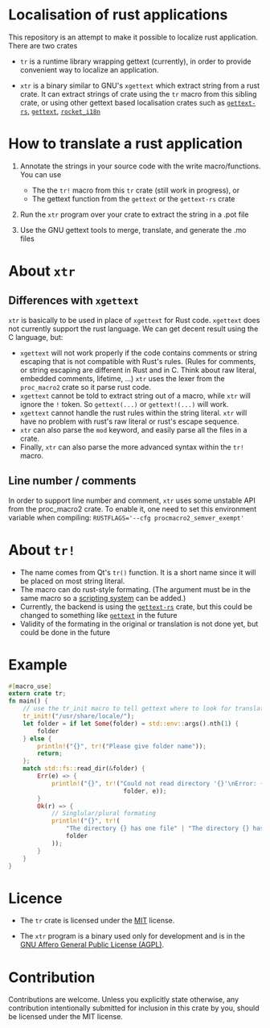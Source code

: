 # Localisation of rust applications

This repository is an attempt to make it possible to localize rust application.
There are two crates

* `tr` is a runtime library wrapping gettext (currently), in order to provide
  convenient way to localize an application.

* `xtr` is a binary similar to GNU's `xgettext` which extract string from a rust crate.
  It can extract strings of crate using the `tr` macro from this sibling crate, or using other
  gettext based localisation crates such as [`gettext-rs`](https://crates.io/crates/gettext-rs),
  [`gettext`](https://crates.io/crates/gettext), [`rocket_i18n`](https://github.com/BaptisteGelez/rocket_i18n)

# How to translate a rust application

1. Annotate the strings in your source code with the write macro/functions. You can use
    * The the `tr!` macro from this `tr` crate (still work in progress), or
    * The gettext function from the `gettext` or the `gettext-rs` crate

2. Run the `xtr` program over your crate to extract the string in a .pot file

3. Use the GNU gettext tools to merge, translate, and generate the .mo files

# About `xtr`

## Differences with `xgettext`

`xtr` is basically to be used in place of `xgettext` for Rust code.
`xgettext` does not currently support the rust language. We can get decent result
using the C language, but:

 * `xgettext` will not work properly if the code contains comments or string escaping that is
   not compatible with Rust's rules. (Rules for comments, or string escaping are different in
   Rust and in C. Think about raw literal, embedded comments, lifetime, ...)
   `xtr` uses the lexer from the `proc_macro2` crate so it parse rust code.
 * `xgettext` cannot be told to extract string out of a macro, while `xtr` will ignore the `!`
   token. So `gettext(...)` or `gettext!(...)` will work.
 * `xgettext` cannot handle the rust rules within the string literal. `xtr` will have no problem
   with rust's raw literal or rust's escape sequence.
 * `xtr` can also parse the `mod` keyword, and easily parse all the files in a crate.
 * Finally, `xtr` can also parse the more advanced syntax within the `tr!` macro.

 ## Line number / comments

 In order to support line number and comment, `xtr` uses some unstable API from the proc_macro2
 crate. To enable it, one need to set this environment variable when compiling:
 `RUSTFLAGS='--cfg procmacro2_semver_exempt'`

# About `tr!`

 * The name comes from Qt's `tr()` function. It is a short name since it will be placed on most
   string literal.
 * The macro can do rust-style formating. (The argument must be in the same macro so
   a [scripting system](https://techbase.kde.org/Localization/Concepts/Transcript) can be added.)
 * Currently, the backend is using the [`gettext-rs`](https://crates.io/crates/gettext-rs) crate,
   but this could be changed to something like [`gettext`](https://crates.io/crates/gettext) in the future
 * Validity of the formating in the original or translation is not done yet, but could be done in the
   future

# Example

```Rust
#[macro_use]
extern crate tr;
fn main() {
    // use the tr_init macro to tell gettext where to look for translations
    tr_init!("/usr/share/locale/");
    let folder = if let Some(folder) = std::env::args().nth(1) {
        folder
    } else {
        println!("{}", tr!("Please give folder name"));
        return;
    };
    match std::fs::read_dir(&folder) {
        Err(e) => {
            println!("{}", tr!("Could not read directory '{}'\nError: {}",
                                folder, e));
        }
        Ok(r) => {
            // Singlular/plural formating
            println!("{}", tr!(
                "The directory {} has one file" | "The directory {} has {n} files" % r.count(),
                folder
            ));
        }
    }
}
```


# Licence

 * The `tr` crate is licensed under the [MIT](https://opensource.org/licenses/MIT) license.

 * The `xtr` program is a binary used only for development and is in the
   [GNU Affero General Public License (AGPL)](https://www.gnu.org/licenses/agpl-3.0.en.html).

# Contribution

Contributions are welcome. Unless you explicitly state otherwise, any contribution intentionally submitted for inclusion
in this crate by you, should be licensed under the MIT license.



